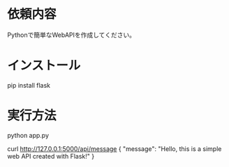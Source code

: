 ﻿
# 依頼内容
Pythonで簡単なWebAPIを作成してください。




# インストール
pip install flask


# 実行方法
python app.py

curl http://127.0.0.1:5000/api/message
{
  "message": "Hello, this is a simple web API created with Flask!"
}

